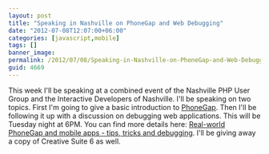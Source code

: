 ```yaml
---
layout: post
title: "Speaking in Nashville on PhoneGap and Web Debugging"
date: "2012-07-08T12:07:00+06:00"
categories: [javascript,mobile]
tags: []
banner_image: 
permalink: /2012/07/08/Speaking-in-Nashville-on-PhoneGap-and-Web-Debugging
guid: 4669
---
```


This week I'll be speaking at a combined event of the Nashville PHP User Group and the Interactive Developers of Nashville. I'll be speaking on two topics. First I'm going to give a basic introduction to <a href="http://www.phonegap.com">PhoneGap</a>. Then I'll be following it up with a discussion on debugging web applications. This will be Tuesday night at 6PM. You can find more details here: <a href="http://www.idofnashville.com/events/68154052/?eventId=68154052&action=detail">Real-world PhoneGap and mobile apps - tips, tricks and debugging</a>. I'll be giving away a copy of Creative Suite 6 as well.